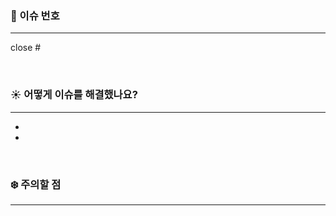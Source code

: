 <!-- pr 이름은 '[컨벤션] 기능이름' 으로 이슈와 통일해주세요. 이슈와 마찬가지로 라벨로 담장자를  표시해 주세요. 
ex. [feat] searchPublicCourse -->

### 🌳 이슈 번호

---
<!-- 해당 pr과 연결된 이슈를 닫아주세요. close #이슈넘버 -->
close #<!-- 번호 -->


<br/>


### ☀️ 어떻게 이슈를 해결했나요?

---

- <!-- 실제로 해결한 로직을 써주세요, 이슈에 쓴 로직과 달라도, 또는 같아도 좋습니다. -->
-



<br/>


### ❄️ 주의할 점

---

<!-- 수정/추가한 내용중 주의깊게 봐야하는 부분이 있다면, 스크린샷으로 해당 부분을 자세히 설명해주세요. 그리고 왜 그렇게 변경했는지도 써주세요  -->
